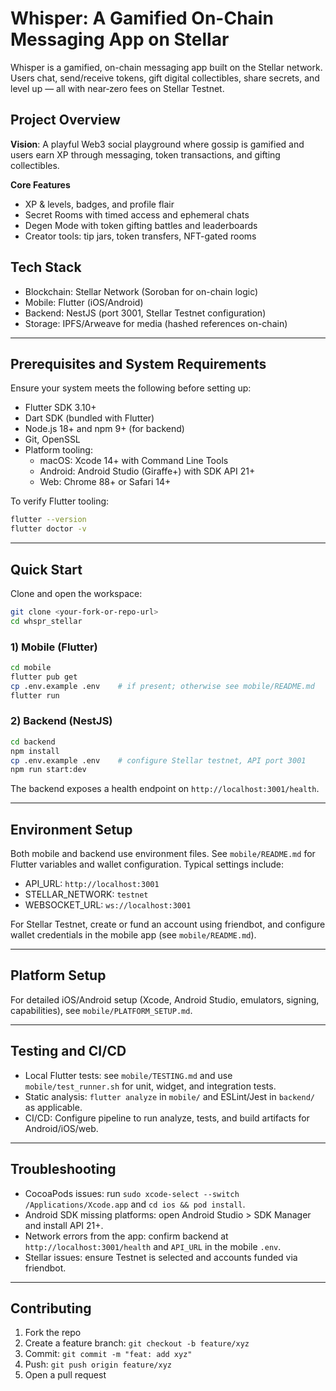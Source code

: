 # Whisper: A Gamified On-Chain Messaging App on Stellar

Whisper is a gamified, on-chain messaging app built on the Stellar network. Users chat, send/receive tokens, gift digital collectibles, share secrets, and level up — all with near‑zero fees on Stellar Testnet.

## Project Overview

**Vision**: A playful Web3 social playground where gossip is gamified and users earn XP through messaging, token transactions, and gifting collectibles.

**Core Features**
- XP & levels, badges, and profile flair
- Secret Rooms with timed access and ephemeral chats
- Degen Mode with token gifting battles and leaderboards
- Creator tools: tip jars, token transfers, NFT-gated rooms

## Tech Stack

- Blockchain: Stellar Network (Soroban for on-chain logic)
- Mobile: Flutter (iOS/Android)
- Backend: NestJS (port 3001, Stellar Testnet configuration)
- Storage: IPFS/Arweave for media (hashed references on-chain)

---

## Prerequisites and System Requirements

Ensure your system meets the following before setting up:

- Flutter SDK 3.10+
- Dart SDK (bundled with Flutter)
- Node.js 18+ and npm 9+ (for backend)
- Git, OpenSSL
- Platform tooling:
  - macOS: Xcode 14+ with Command Line Tools
  - Android: Android Studio (Giraffe+) with SDK API 21+
  - Web: Chrome 88+ or Safari 14+

To verify Flutter tooling:

```bash
flutter --version
flutter doctor -v
```

---

## Quick Start

Clone and open the workspace:

```bash
git clone <your-fork-or-repo-url>
cd whspr_stellar
```

### 1) Mobile (Flutter)

```bash
cd mobile
flutter pub get
cp .env.example .env    # if present; otherwise see mobile/README.md
flutter run
```

### 2) Backend (NestJS)

```bash
cd backend
npm install
cp .env.example .env    # configure Stellar testnet, API port 3001
npm run start:dev
```

The backend exposes a health endpoint on `http://localhost:3001/health`.

---

## Environment Setup

Both mobile and backend use environment files. See `mobile/README.md` for Flutter variables and wallet configuration. Typical settings include:

- API_URL: `http://localhost:3001`
- STELLAR_NETWORK: `testnet`
- WEBSOCKET_URL: `ws://localhost:3001`

For Stellar Testnet, create or fund an account using friendbot, and configure wallet credentials in the mobile app (see `mobile/README.md`).

---

## Platform Setup

For detailed iOS/Android setup (Xcode, Android Studio, emulators, signing, capabilities), see `mobile/PLATFORM_SETUP.md`.

---

## Testing and CI/CD

- Local Flutter tests: see `mobile/TESTING.md` and use `mobile/test_runner.sh` for unit, widget, and integration tests.
- Static analysis: `flutter analyze` in `mobile/` and ESLint/Jest in `backend/` as applicable.
- CI/CD: Configure pipeline to run analyze, tests, and build artifacts for Android/iOS/web.

---

## Troubleshooting

- CocoaPods issues: run `sudo xcode-select --switch /Applications/Xcode.app` and `cd ios && pod install`.
- Android SDK missing platforms: open Android Studio > SDK Manager and install API 21+.
- Network errors from the app: confirm backend at `http://localhost:3001/health` and `API_URL` in the mobile `.env`.
- Stellar issues: ensure Testnet is selected and accounts funded via friendbot.

---

## Contributing

1. Fork the repo
2. Create a feature branch: `git checkout -b feature/xyz`
3. Commit: `git commit -m "feat: add xyz"`
4. Push: `git push origin feature/xyz`
5. Open a pull request
